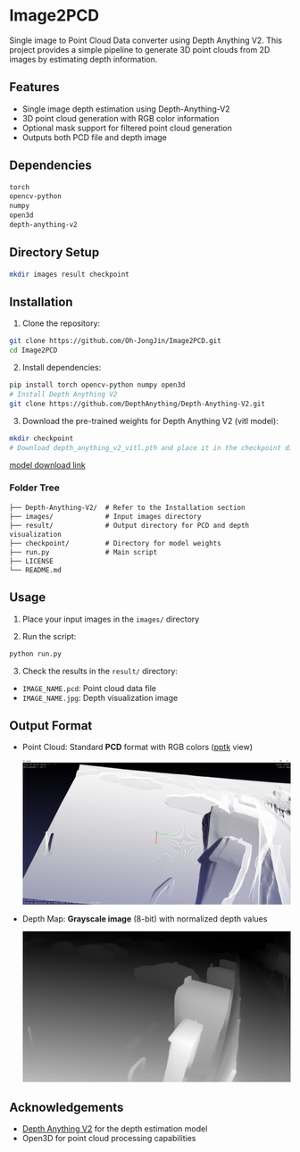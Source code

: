 # Image2PCD

Single image to Point Cloud Data converter using Depth Anything V2. 
This project provides a simple pipeline to generate 3D point clouds from 2D images by estimating depth information.



## Features
- Single image depth estimation using Depth-Anything-V2
- 3D point cloud generation with RGB color information
- Optional mask support for filtered point cloud generation
- Outputs both PCD file and depth image





## Dependencies
```bash
torch
opencv-python
numpy
open3d
depth-anything-v2
```





## Directory Setup

```bash
mkdir images result checkpoint
```





## Installation

1. Clone the repository:
```bash
git clone https://github.com/Oh-JongJin/Image2PCD.git
cd Image2PCD
```

2. Install dependencies:
```bash
pip install torch opencv-python numpy open3d
# Install Depth Anything V2
git clone https://github.com/DepthAnything/Depth-Anything-V2.git
```

3. Download the pre-trained weights for Depth Anything V2 (vitl model):
```bash
mkdir checkpoint
# Download depth_anything_v2_vitl.pth and place it in the checkpoint directory
```

[model download link](https://github.com/DepthAnything/Depth-Anything-V2?tab=readme-ov-file#pre-trained-models)





### Folder Tree

```
├── Depth-Anything-V2/	# Refer to the Installation section
├── images/             # Input images directory
├── result/         	# Output directory for PCD and depth visualization
├── checkpoint/     	# Directory for model weights
├── run.py         		# Main script
├── LICENSE
└── README.md
```





## Usage

1. Place your input images in the `images/` directory

2. Run the script:
```bash
python run.py
```

3. Check the results in the `result/` directory:
- `IMAGE_NAME.pcd`: Point cloud data file
- `IMAGE_NAME.jpg`: Depth visualization image





## Output Format
- Point Cloud: Standard **PCD** format with RGB colors ([pptk](https://github.com/heremaps/pptk) view)

  ![Pointcloud](./assets/Pointcloud.jpg)
- Depth Map: **Grayscale image** (8-bit) with normalized depth values

  ![Depth_image](./assets/Depth_image.jpg)







## Acknowledgements
- [Depth Anything V2](https://github.com/DepthAnything/Depth-Anything-V2) for the depth estimation model
- Open3D for point cloud processing capabilities


